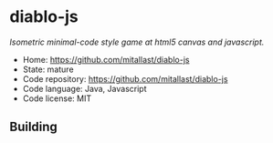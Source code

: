 # diablo-js

_Isometric minimal-code style game at html5 canvas and javascript._

- Home: https://github.com/mitallast/diablo-js
- State: mature
- Code repository: https://github.com/mitallast/diablo-js
- Code language: Java, Javascript
- Code license: MIT

## Building

